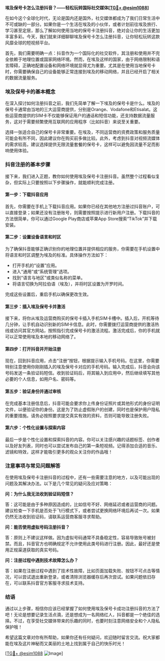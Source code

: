 **埃及保号卡怎么注册抖音？——轻松玩转国际社交媒体[[TG💪+ @esim1088](https://t.me/s/esim1088)]**

在如今这个全球化时代，无论是国内还是国外，社交媒体都成为了我们日常生活中不可或缺的一部分。如果你是一个生活在埃及的小伙伴，或者计划前往埃及旅行、学习甚至定居，那么了解如何使用当地的保号卡注册抖音，绝对会让你的生活更加丰富多彩。今天，我们就来详细聊聊埃及保号卡怎么注册抖音，让你轻松玩转这款风靡全球的短视频平台。

首先，我们需要明确一点：抖音作为一个国际化的社交软件，其注册和使用并不完全依赖于地理位置或国家网络环境。然而，在埃及这样的国家，由于网络限制和语言障碍，正确地配置设备和网络环境就显得尤为重要。尤其是在使用当地保号卡时，你需要确保自己的设备能够正常连接到埃及的移动网络，并且已经开启了相关的数据流量服务。

### 埃及保号卡的基本概念

在深入探讨如何注册抖音之前，我们先简单了解一下埃及的保号卡是什么。埃及的保号卡通常由当地的三大运营商提供，分别是Orange、Vodafone和Etisalat。这些运营商提供的SIM卡不仅能够保证用户的通话和短信功能，还支持数据流量服务，这对于需要频繁使用互联网的应用程序（比如抖音）来说至关重要。

选择一张适合自己的保号卡非常重要。在埃及，不同运营商的资费政策和服务质量可能会有所不同，因此建议你在购买前多做比较。此外，考虑到抖音对视频流媒体的需求较高，建议选择提供无限流量套餐的保号卡，这样可以避免因流量不足而影响使用体验。

### 抖音注册的基本步骤

接下来，我们进入正题，教你如何使用埃及保号卡注册抖音。虽然整个过程看似复杂，但实际上只要按照以下步骤操作，就能顺利完成注册。

#### 第一步：下载抖音应用

首先，你需要在手机上下载抖音应用。如果你已经在其他地方注册过抖音账户，可以直接登录；如果还没有注册账号，则需要按照提示进行新用户注册。下载抖音的方法很简单，你可以通过Google Play商店或苹果App Store搜索“TikTok”并下载安装。

#### 第二步：设置设备语言和时区

为了确保抖音能够正确识别你的地理位置并提供相应的服务，你需要在手机设置中将语言和时区调整为埃及的标准。具体操作方法如下：

- 打开手机的“设置”应用。
- 进入“通用”或“系统管理”选项。
- 找到“语言与地区”或类似名称的菜单。
- 将语言切换为阿拉伯语（埃及），并将时区设置为开罗时间。

完成这些设置后，重启手机以确保更改生效。

#### 第三步：插入埃及保号卡并激活

接下来，将你从埃及运营商购买的保号卡插入手机SIM卡槽中。插入后，开机等待几分钟，让手机自动识别新的SIM卡信息。此时，你需要拨打运营商提供的激活热线或访问其官方网站，按照指引完成保号卡的激活流程。激活完成后，你的手机就可以正常使用埃及本地的移动网络了。

#### 第四步：打开抖音并开始注册

现在，回到抖音应用，点击“注册”按钮，根据提示输入手机号码。在这里，你需要特别注意使用你刚刚插入的埃及保号卡对应的手机号码。输入完成后，抖音会向该号码发送一条验证码短信。收到验证码后，将其输入到应用中，然后继续填写其他必要的个人信息，如用户名、密码等。

#### 第五步：验证身份并通过审核

在完成基本注册信息后，抖音可能会要求你上传身份证照片或其他形式的身份证明文件，以便验证你的身份。这是为了防止虚假账户的创建，同时也是保护用户隐私的重要措施。请务必按照要求提交真实有效的资料，否则可能导致注册失败。

#### 第六步：个性化设置与探索内容

最后一步是个性化设置和探索抖音的内容。你可以关注感兴趣的话题标签、创作者以及好友列表，同时也可以尝试发布自己的第一条短视频。记得添加合适的音乐、滤镜和特效，这样才能吸引更多的观众关注你的作品哦！

### 注意事项与常见问题解答

在使用埃及保号卡注册抖音的过程中，还有一些需要注意的地方，以及可能出现的问题及其解决办法。以下是几个常见的疑问及应对策略：

**问：为什么我无法收到验证码短信？**

答：这可能是由于多种原因造成的，比如信号不好、网络延迟或者运营商的问题。建议检查一下手机是否处于飞行模式下，或者尝试更换网络环境后再试一次。如果仍然无法收到验证码，请联系运营商客服寻求帮助。

**问：能否使用虚拟号码注册抖音？**

答：原则上不建议这样做。因为虚拟号码通常不具备稳定性，容易导致账号被封禁。而且，抖音官方也明确规定不允许使用此类号码进行注册。因此，最好还是使用正规渠道获取的真实号码。

**问：注册过程中遇到技术故障怎么办？**

答：如果在注册过程中遇到了技术性故障，比如页面加载失败、按钮不可点击等情况，可以尝试退出重新登录，或者清除浏览器缓存后再次尝试。如果问题依旧存在，可以联系抖音官方客服寻求技术支持。

### 结语

通过以上步骤，相信你应该已经掌握了如何使用埃及保号卡成功注册抖音的方法了吧！无论是想要记录生活点滴，还是想成为一名网络红人，抖音都是一个绝佳的选择。不过，在享受社交媒体带来的乐趣的同时，也要时刻注意网络安全和个人隐私保护哦！

希望这篇文章对你有所帮助，如果你还有任何疑问，欢迎随时留言交流。祝大家都能在埃及这片神秘而又美丽的土地上找到属于自己的快乐时光！

[[TG💪+ @esim1088](https://t.me/s/esim1088) ![Image](https://i.postimg.cc/4NQfJmqS/Snipaste-2025-05-13-00-14-12.png)]